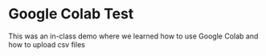 # Google Colab Test
This was an in-class demo where we learned how to use Google Colab and how to upload csv files
